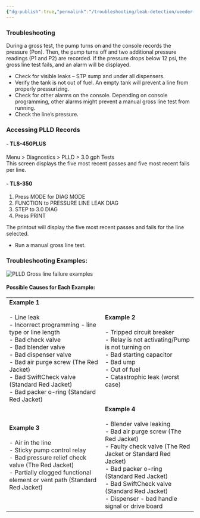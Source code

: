 ```yaml
---
{"dg-publish":true,"permalink":"/troubleshooting/leak-detection/veeder-root/gross-line-failure/"}
---
```



### Troubleshooting

During a gross test, the pump turns on and the console records the pressure (Pon). Then, the pump turns off and two additional pressure readings (P1 and P2) are recorded. If the pressure drops below 12 psi, the gross line test fails, and an alarm will be displayed.

- Check for visible leaks – STP sump and under all dispensers.
- Verify the tank is not out of fuel. An empty tank will prevent a line from properly pressurizing.
- Check for other alarms on the console. Depending on console programming, other alarms might prevent a manual gross line test from running.
- Check the line’s pressure.

### Accessing PLLD Records

#### - TLS-450PLUS

Menu > Diagnostics > PLLD > 3.0 gph Tests  
This screen displays the five most recent passes and five most recent fails per line.

#### - TLS-350

1. Press MODE for DIAG MODE
2. FUNCTION to PRESSURE LINE LEAK DIAG
3. STEP to 3.0 DIAG
4. Press PRINT

The printout will display the five most recent passes and fails for the line selected.

- Run a manual gross line test.

### Troubleshooting Examples:

![PLLD Gross line failure examples](https://www.veeder.com/us/sites/veeder.com.us/files/inline-images/TSN-Gross-Line-Failure-Examples.jpg)

#### Possible Causes for Each Example:

|                                                                                                                                                                                                                                                                                                    |                                                                                                                                                                                                                                                                                                       |
| -------------------------------------------------------------------------------------------------------------------------------------------------------------------------------------------------------------------------------------------------------------------------------------------------- | ----------------------------------------------------------------------------------------------------------------------------------------------------------------------------------------------------------------------------------------------------------------------------------------------------- |
| **Example 1**<br><br>- Line leak<br>- Incorrect programming - line type or line length<br>- Bad check valve<br>- Bad blender valve<br>- Bad dispenser valve<br>- Bad air purge screw (The Red Jacket)<br>- Bad SwiftCheck valve (Standard Red Jacket)<br>- Bad packer o-ring (Standard Red Jacket) | **Example 2**<br><br>- Tripped circuit breaker<br>- Relay is not activating/Pump is not turning on<br>- Bad starting capacitor<br>- Bad ump<br>- Out of fuel<br>- Catastrophic leak (worst case)                                                                                                      |
| **Example 3**<br><br>- Air in the line<br>- Sticky pump control relay<br>- Bad pressure relief check valve (The Red Jacket)<br>- Partially clogged functional element or vent path (Standard Red Jacket)                                                                                           | **Example 4**<br><br>- Blender valve leaking<br>- Bad air purge screw (The Red Jacket)<br>- Faulty check valve (The Red Jacket or Standard Red Jacket)<br>- Bad packer o-ring (Standard Red Jacket)<br>- Bad SwiftCheck valve (Standard Red Jacket)<br>- Dispenser - bad handle signal or drive board |

